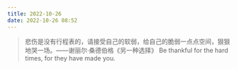```yaml
---
title: 2022-10-26
date: 2022-10-26 08:52
---
```


> 悲伤是没有行程表的，请接受自己的软弱，给自己的脆弱一点点空间，狠狠地哭一场。——谢丽尔·桑德伯格《另一种选择》
> Be thankful for the hard times, for they have made you.